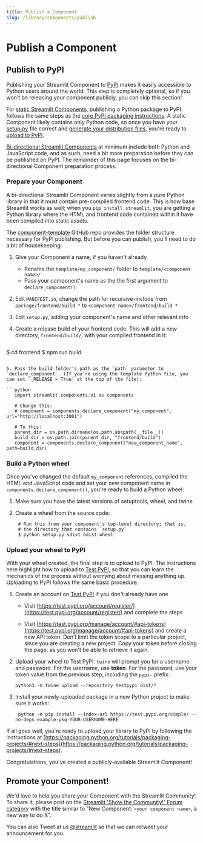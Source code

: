 ```yaml
---
title: Publish a Component
slug: /library/components/publish
---
```


# Publish a Component

## Publish to PyPI

Publishing your Streamlit Component to [PyPI](https://pypi.org/) makes it easily accessible to Python users around the world. This step is completely optional, so if you won’t be releasing your component publicly, you can skip this section!

<Note>

For [static Streamlit Components](/develop_streamlit_components.html#create-a-static-component>), publishing a Python package to PyPI follows the same steps as the
[core PyPI packaging instructions](https://packaging.python.org/tutorials/packaging-projects/). A static Component likely contains only Python code, so once you have your
[setup.py](https://packaging.python.org/tutorials/packaging-projects/#creating-setup-py) file correct and 
[generate your distribution files](https://packaging.python.org/tutorials/packaging-projects/#generating-distribution-archives), you're ready to
[upload to PyPI](https://packaging.python.org/tutorials/packaging-projects/#uploading-the-distribution-archives).

[Bi-directional Streamlit Components](/develop_streamlit_components.html#create-a-bi-directional-component) at minimum include both Python and JavaScript code, and as such, need a bit more preparation before they can be published on PyPI. The remainder of this page focuses on the bi-directional Component preparation process.

</Note>


### Prepare your Component

A bi-directional Streamlit Component varies slightly from a pure Python library in that it must contain pre-compiled frontend code. This is how base Streamlit works as well; when you `pip install streamlit`, you are getting a Python library where the HTML and frontend code contained within it have been compiled into static assets.

The [component-template](https://github.com/streamlit/component-template) GitHub repo provides the folder structure necessary for PyPI publishing. But before you can publish, you'll need to do a bit of housekeeping:

1. Give your Component a name, if you haven't already
   - Rename the `template/my_component/` folder to `template/<component name>/`
   - Pass your component's name as the the first argument to `declare_component()`
2. Edit `MANIFEST.in`, change the path for recursive-include from `package/frontend/build *` to `<component name>/frontend/build *`
3. Edit `setup.py`, adding your component's name and other relevant info
4. Create a release build of your frontend code. This will add a new directory, `frontend/build/`, with your compiled frontend in it:

   ```shell
$ cd frontend
$ npm run build
   ```

5. Pass the build folder's path as the `path` parameter to `declare_component`. (If you're using the template Python file, you can set `_RELEASE = True` at the top of the file):

   ```python
      import streamlit.components.v1 as components

      # Change this:
      # component = components.declare_component("my_component", url="http://localhost:3001")

      # To this:
      parent_dir = os.path.dirname(os.path.abspath(__file__))
      build_dir = os.path.join(parent_dir, "frontend/build")
      component = components.declare_component("new_component_name", path=build_dir)
   ```

### Build a Python wheel

Once you've changed the default `my_component` references, compiled the HTML and JavaScript code and set your new component name in `components.declare_component()`, you're ready to build a Python wheel:

1. Make sure you have the latest versions of setuptools, wheel, and twine

2. Create a wheel from the source code:

   ```shell
    # Run this from your component's top-level directory; that is,
    # the directory that contains `setup.py`
    $ python setup.py sdist bdist_wheel
   ```

### Upload your wheel to PyPI

With your wheel created, the final step is to upload to PyPI. The instructions here highlight how to upload to [Test PyPI](https://test.pypi.org/), so that you can learn the mechanics of the process without worrying about messing anything up. Uploading to PyPI follows the same basic procedure.

1. Create an account on [Test PyPI](https://test.pypi.org/) if you don't already have one

   - Visit [https://test.pypi.org/account/register/](https://test.pypi.org/account/register/) and complete the steps

   - Visit [https://test.pypi.org/manage/account/#api-tokens](https://test.pypi.org/manage/account/#api-tokens) and create a new API token. Don’t limit the token scope to a particular project, since you are creating a new project. Copy your token before closing the page, as you won’t be able to retrieve it again.

2. Upload your wheel to Test PyPI. `twine` will prompt you for a username and password. For the username, use **token**. For the password, use your token value from the previous step, including the `pypi-` prefix:

   ```shell
   python3 -m twine upload --repository testpypi dist/*
   ```

3. Install your newly-uploaded package in a new Python project to make sure it works:

   ```shell
    python -m pip install --index-url https://test.pypi.org/simple/ --no-deps example-pkg-YOUR-USERNAME-HERE
   ```

If all goes well, you're ready to upload your library to PyPI by following the instructions at [https://packaging.python.org/tutorials/packaging-projects/#next-steps](https://packaging.python.org/tutorials/packaging-projects/#next-steps).

Congratulations, you've created a publicly-available Streamlit Component!

## Promote your Component!

We'd love to help you share your Component with the Streamlit Community! To share it, please post on the [Streamlit 'Show the Community!' Forum category](https://discuss.streamlit.io/c/streamlit-examples/9) with the title similar to "New Component: `<your component name>`, a new way to do X".

You can also Tweet at us [@streamlit](https://twitter.com/streamlit) so that we can retweet your announcement for you.
